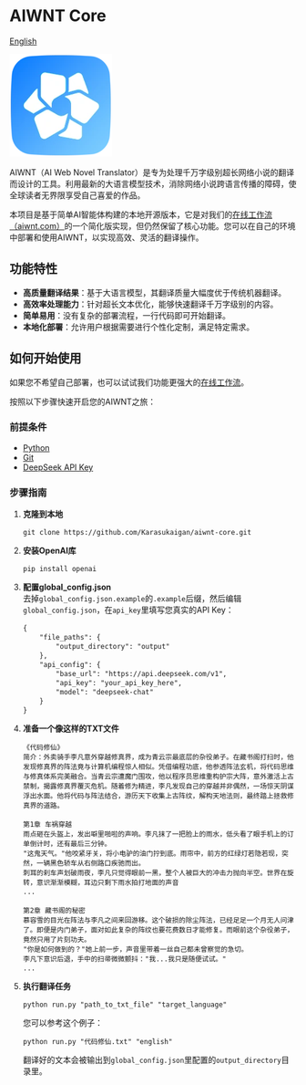 # AIWNT Core

[English](./README.md)

![logo](./img/logo.webp)  

AIWNT（AI Web Novel Translator）是专为处理千万字级别超长网络小说的翻译而设计的工具。利用最新的大语言模型技术，消除网络小说跨语言传播的障碍，使全球读者无界限享受自己喜爱的作品。  

本项目是基于简单AI智能体构建的本地开源版本，它是对我们的[在线工作流（aiwnt.com）](https://www.aiwnt.com/)的一个简化版实现，但仍然保留了核心功能。您可以在自己的环境中部署和使用AIWNT，以实现高效、灵活的翻译操作。  

## 功能特性

- **高质量翻译结果**：基于大语言模型，其翻译质量大幅度优于传统机器翻译。
- **高效率处理能力**：针对超长文本优化，能够快速翻译千万字级别的内容。
- **简单易用**：没有复杂的部署流程，一行代码即可开始翻译。
- **本地化部署**：允许用户根据需要进行个性化定制，满足特定需求。

## 如何开始使用

如果您不希望自己部署，也可以试试我们功能更强大的[在线工作流](https://www.aiwnt.com/)。

按照以下步骤快速开启您的AIWNT之旅：

### 前提条件

- [Python](https://www.python.org/downloads/)
- [Git](https://git-scm.com/downloads)
- [DeepSeek API Key](https://www.deepseek.com/)

### 步骤指南

1. **克隆到本地**
    ```
    git clone https://github.com/Karasukaigan/aiwnt-core.git
    ```
2. **安装OpenAI库**
    ```
    pip install openai
    ```
3. **配置global_config.json**  
    去掉`global_config.json.example`的`.example`后缀，然后编辑`global_config.json`，在`api_key`里填写您真实的API Key：  

    ```
    {
        "file_paths": {
            "output_directory": "output"
        },
        "api_config": {
            "base_url": "https://api.deepseek.com/v1",
            "api_key": "your_api_key_here",
            "model": "deepseek-chat"
        }
    }
    ```
4. **准备一个像这样的TXT文件**
    ```
    《代码修仙》
    简介：外卖骑手李凡意外穿越修真界，成为青云宗最底层的杂役弟子。在藏书阁打扫时，他发现修真界的阵法竟与计算机编程惊人相似。凭借编程功底，他参透阵法玄机，将代码思维与修真体系完美融合。当青云宗遭魔门围攻，他以程序员思维重构护宗大阵，意外激活上古禁制，揭露修真界覆灭危机。随着修为精进，李凡发现自己的穿越并非偶然，一场惊天阴谋浮出水面。他将代码与阵法结合，游历天下收集上古阵纹，解构天地法则，最终踏上拯救修真界的道路。

    第1章 车祸穿越
    雨点砸在头盔上，发出噼里啪啦的声响。李凡抹了一把脸上的雨水，低头看了眼手机上的订单倒计时，还有最后三分钟。
    "这鬼天气。"他咬紧牙关，将小电驴的油门拧到底。雨帘中，前方的红绿灯若隐若现，突然，一辆黑色轿车从右侧路口疾驰而出。
    刺耳的刹车声划破雨夜，李凡只觉得眼前一黑，整个人被巨大的冲击力抛向半空。世界在旋转，意识渐渐模糊，耳边只剩下雨水拍打地面的声音
    ...

    第2章 藏书阁的秘密
    慕容雪的目光在阵法与李凡之间来回游移。这个破损的除尘阵法，已经足足一个月无人问津了。即便是内门弟子，面对如此复杂的阵纹也要花费数日才能修复。而眼前这个杂役弟子，竟然只用了片刻功夫。
    "你是如何做到的？"她上前一步，声音里带着一丝自己都未曾察觉的急切。
    李凡下意识后退，手中的扫帚微微颤抖："我...我只是随便试试。"
    ...
    ```
5. **执行翻译任务**
    ```
    python run.py "path_to_txt_file" "target_language"
    ```
    您可以参考这个例子：
    ```
    python run.py "代码修仙.txt" "english"
    ```
    翻译好的文本会被输出到`global_config.json`里配置的`output_directory`目录里。